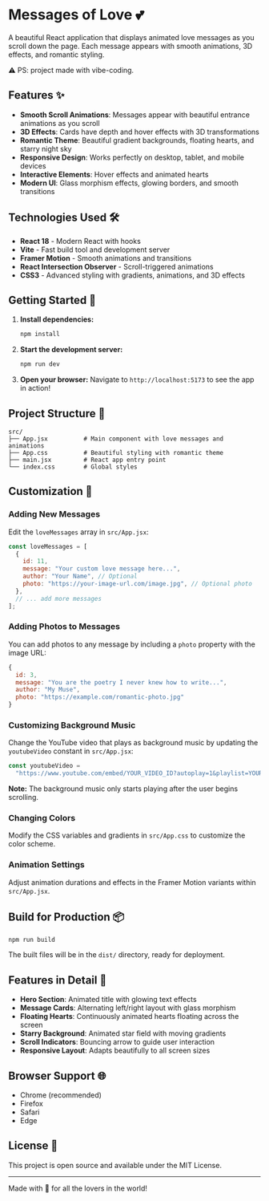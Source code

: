 # Messages of Love 💕

A beautiful React application that displays animated love messages as you scroll down the page. Each message appears with smooth animations, 3D effects, and romantic styling.

⚠️ PS: project made with vibe-coding.

## Features ✨

- **Smooth Scroll Animations**: Messages appear with beautiful entrance animations as you scroll
- **3D Effects**: Cards have depth and hover effects with 3D transformations
- **Romantic Theme**: Beautiful gradient backgrounds, floating hearts, and starry night sky
- **Responsive Design**: Works perfectly on desktop, tablet, and mobile devices
- **Interactive Elements**: Hover effects and animated hearts
- **Modern UI**: Glass morphism effects, glowing borders, and smooth transitions

## Technologies Used 🛠️

- **React 18** - Modern React with hooks
- **Vite** - Fast build tool and development server
- **Framer Motion** - Smooth animations and transitions
- **React Intersection Observer** - Scroll-triggered animations
- **CSS3** - Advanced styling with gradients, animations, and 3D effects

## Getting Started 🚀

1. **Install dependencies:**

   ```bash
   npm install
   ```

2. **Start the development server:**

   ```bash
   npm run dev
   ```

3. **Open your browser:**
   Navigate to `http://localhost:5173` to see the app in action!

## Project Structure 📁

```
src/
├── App.jsx          # Main component with love messages and animations
├── App.css          # Beautiful styling with romantic theme
├── main.jsx         # React app entry point
└── index.css        # Global styles
```

## Customization 🎨

### Adding New Messages

Edit the `loveMessages` array in `src/App.jsx`:

```javascript
const loveMessages = [
  {
    id: 11,
    message: "Your custom love message here...",
    author: "Your Name", // Optional
    photo: "https://your-image-url.com/image.jpg", // Optional photo
  },
  // ... add more messages
];
```

### Adding Photos to Messages

You can add photos to any message by including a `photo` property with the image URL:

```javascript
{
  id: 3,
  message: "You are the poetry I never knew how to write...",
  author: "My Muse",
  photo: "https://example.com/romantic-photo.jpg"
}
```

### Customizing Background Music

Change the YouTube video that plays as background music by updating the `youtubeVideo` constant in `src/App.jsx`:

```javascript
const youtubeVideo =
  "https://www.youtube.com/embed/YOUR_VIDEO_ID?autoplay=1&playlist=YOUR_VIDEO_ID&loop=1&controls=0&showinfo=0&rel=0&modestbranding=1&mute=0&start=0";
```

**Note:** The background music only starts playing after the user begins scrolling.

### Changing Colors

Modify the CSS variables and gradients in `src/App.css` to customize the color scheme.

### Animation Settings

Adjust animation durations and effects in the Framer Motion variants within `src/App.jsx`.

## Build for Production 📦

```bash
npm run build
```

The built files will be in the `dist/` directory, ready for deployment.

## Features in Detail 🌟

- **Hero Section**: Animated title with glowing text effects
- **Message Cards**: Alternating left/right layout with glass morphism
- **Floating Hearts**: Continuously animated hearts floating across the screen
- **Starry Background**: Animated star field with moving gradients
- **Scroll Indicators**: Bouncing arrow to guide user interaction
- **Responsive Layout**: Adapts beautifully to all screen sizes

## Browser Support 🌐

- Chrome (recommended)
- Firefox
- Safari
- Edge

## License 📄

This project is open source and available under the MIT License.

---

Made with 💖 for all the lovers in the world!
